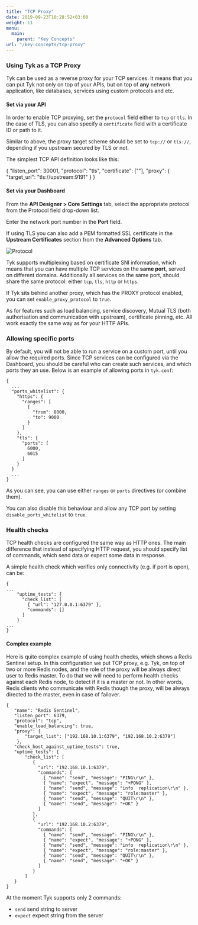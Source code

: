 ```yaml
---
title: "TCP Proxy"
date: 2019-09-23T10:28:52+03:00
weight: 11
menu:
  main:
    parent: "Key Concepts"
url: "/key-concepts/tcp-proxy"
---
```


### Using Tyk as a TCP Proxy

Tyk can be used as a reverse proxy for your TCP services. It means that you can put Tyk not only on top of your APIs, but on top of **any** network application, like databases, services using custom protocols and etc.

#### Set via your API

In order to enable TCP proxying, set the `protocol` field either to `tcp` or `tls`. In the case of TLS, you can also specify a `certificate` field with a certificate ID or path to it.

Similar to above, the proxy target scheme should be set to `tcp://` or `tls://`, depending if you upstream secured by TLS or not.

The simplest TCP API definition looks like this:

{
  "listen_port": 30001,
  "protocol": "tls",
  "certificate": ["<cert-id>"],
  "proxy": {
    "target_url": "tls://upstream:9191"
  }
}

#### Set via your Dashboard

From the **API Designer > Core Settings** tab, select the appropriate protocol from the Protocol field drop-down list.

Enter the network port number in the **Port** field.

If using TLS you can also add a PEM formatted SSL certificate in the **Upstream Certificates** section from the **Advanced Options** tab.

![Protocol](img/2.10/protocol_and_port.png)

Tyk supports multiplexing based on certificate SNI information, which means that you can have multiple TCP services on the **same port**, served on different domains. Additionally all services on the same port, should share the same protocol: either `tcp`, `tls`, `http` or `https`.

If Tyk sits behind another proxy, which has  the PROXY protocol enabled, you can set `enable_proxy_protocol` to `true`. 

As for features such as load balancing, service discovery, Mutual TLS (both authorisation and communication with upstream), certificate pinning, etc. All work exactly the same way as for your HTTP APIs. 

### Allowing specific ports

By default, you will not be able to run a service on a custom port, until you allow the required ports. 
Since TCP services can be configured via the Dashboard, you should be careful who can create such services, and which ports they an use. Below is an example of allowing ports in `tyk.conf`:

```
{
  ...
  "ports_whitelist": {
    "https": {
      "ranges": [
        {
          "from": 8000,
          "to": 9000
        }
      ]
    },
    "tls": {
      "ports": [
        6000,
        6015
      ]
    }
  }
  ...
}
```

As you can see, you can use either `ranges` or `ports` directives (or combine them). 

You can also disable this behaviour and allow any TCP port by setting `disable_ports_whitelist` to `true`.


### Health checks

TCP health checks are configured the same way as HTTP ones.
The main difference that instead of specifying HTTP request, you should specify list of commands, which send data or expect some data in response. 

A simple health check which verifies only connectivity (e.g. if port is open), can be: 

```{.copyWrapper}
{
...
	"uptime_tests": {
	  "check_list": [
	    { "url": "127.0.0.1:6379" },
        "commands": []
	  ]
	}
...
}
```

#### Complex example

Here is quite complex example of using health checks, which shows a Redis Sentinel setup. In this configuration we put TCP proxy, e.g. Tyk, on top of two or more Redis nodes, and the role of the proxy will be always direct user to Redis master. To do that we will need to perform health checks against each Redis node, to detect if it is a master or not. In other words, Redis clients who communicate with Redis though the proxy, will be always directed to the master, even in case of failover. 

```{.copyWrapper}
{
   "name": "Redis Sentinel",
   "listen_port": 6379,
   "protocol": "tcp",
   "enable_load_balancing": true,
   "proxy": {
	   "target_list": ["192.168.10.1:6379", "192.168.10.2:6379"]
	},
   "check_host_against_uptime_tests": true,
   "uptime_tests": {
       "check_list": [
          {
			"url": "192.168.10.1:6379",
            "commands": [
              { "name": "send", "message": "PING\r\n" },
              { "name": "expect", "message": "+PONG" },
              { "name": "send", "message": "info  replication\r\n" },
              { "name": "expect", "message": "role:master" },
              { "name": "send", "message": "QUIT\r\n" }, 
              { "name": "send", "message": "+OK" }
            ]
          },
          {
			"url": "192.168.10.2:6379",
            "commands": [
              { "name": "send", "message": "PING\r\n" },
              { "name": "expect", "message": "+PONG" },
              { "name": "send", "message": "info  replication\r\n" },
              { "name": "expect", "message": "role:master" },
              { "name": "send", "message": "QUIT\r\n" }, 
              { "name": "send", "message": "+OK" }
            ]
          }
       ]
   }
}
```

At the moment Tyk supports only 2 commands:
 - `send`  send string to server
- `expect`  expect string from the server


[1]: /img/dashboard/system-management/api-protocol.png
